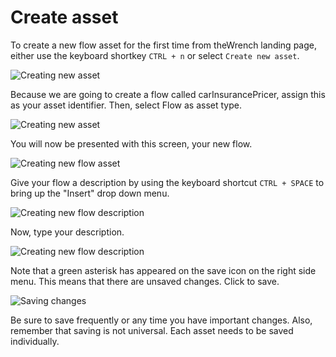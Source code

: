 # Create asset

To create a new flow asset for the first time from theWrench landing page, either use the keyboard shortkey `CTRL + n` or select `Create new asset`. 

![Creating new asset](guide/new-asset1.png)

Because we are going to create a flow called carInsurancePricer, assign this as your asset identifier. Then, select Flow as asset type.

![Creating new asset](guide/new-asset2.png)

You will now be presented with this screen, your new flow. 

![Creating new flow asset](guide/new-flow-asset1.png)

Give your flow a description by using the keyboard shortcut `CTRL + SPACE` to bring up the "Insert" drop down menu.

![Creating new flow description](guide/description1.png)

Now, type your description.

![Creating new flow description](guide/description2.png)

Note that a green asterisk has appeared on the save icon on the right side menu. This means that there are unsaved changes. Click to save.

![Saving changes](guide/save1.png)

Be sure to save frequently or any time you have important changes. Also, remember that saving is not universal. Each asset needs to be saved individually. 
